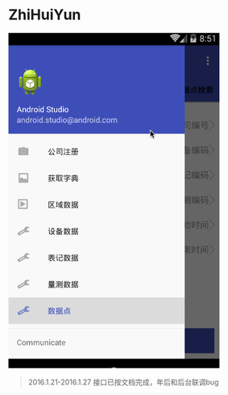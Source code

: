 # ZhiHuiYun
![image](https://github.com/mzeht/ZhiHuiYun/blob/master/app/src/main/res/Acess/play.gif )
>2016.1.21-2016.1.27 接口已按文档完成，年后和后台联调bug

